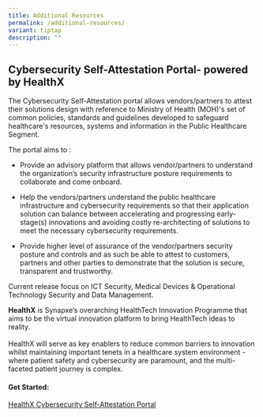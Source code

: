 ```yaml
---
title: Additional Resources
permalink: /additional-resources/
variant: tiptap
description: ""
---
```

<h2><strong>Cybersecurity Self-Attestation Portal- powered by HealthX</strong></h2>
<p>The Cybersecurity Self-Attestation portal allows vendors/partners to attest
their solutions design with reference to Ministry of Health (MOH)'s set
of common policies, standards and guidelines developed to safeguard healthcare's
resources, systems and information in the Public Healthcare Segment.</p>
<p>The portal aims to :</p>
<ul data-tight="true" class="tight">
<li>
<p>Provide an advisory platform that allows vendor/partners to understand
the organization’s security infrastructure posture requirements to collaborate
and come onboard.</p>
</li>
<li>
<p>Help the vendors/partners understand the public healthcare infrastructure
and cybersecurity requirements so that their application solution can balance
between accelerating and progressing early-stage(s) innovations and avoiding
costly re-architecting of solutions to meet the necessary cybersecurity
requirements.</p>
</li>
<li>
<p>Provide higher level of assurance of the vendor/partners security posture
and controls and as such be able to attest to customers, partners and other
parties to demonstrate that the solution is secure, transparent and trustworthy.</p>
</li>
</ul>
<p>Current release focus on ICT Security, Medical Devices &amp; Operational
Technology Security and Data Management.</p>
<p><strong>HealthX</strong> is Synapxe’s overarching HealthTech Innovation
Programme that aims to be the virtual innovation platform to bring HealthTech
ideas to reality.
<br>
<br>HealthX will serve as key enablers to reduce common barriers to innovation
whilst maintaining important tenets in a healthcare system environment
- where patient safety and cybersecurity are paramount, and the multi-faceted
patient journey is complex.</p>
<h4><strong>Get Started: </strong></h4>
<p><a href="https://nhic-csap.healthx.sg/" rel="noopener noreferrer nofollow" target="_blank">HealthX Cybersecurity Self-Attestation Portal</a><strong><br></strong>
</p>
<p></p>